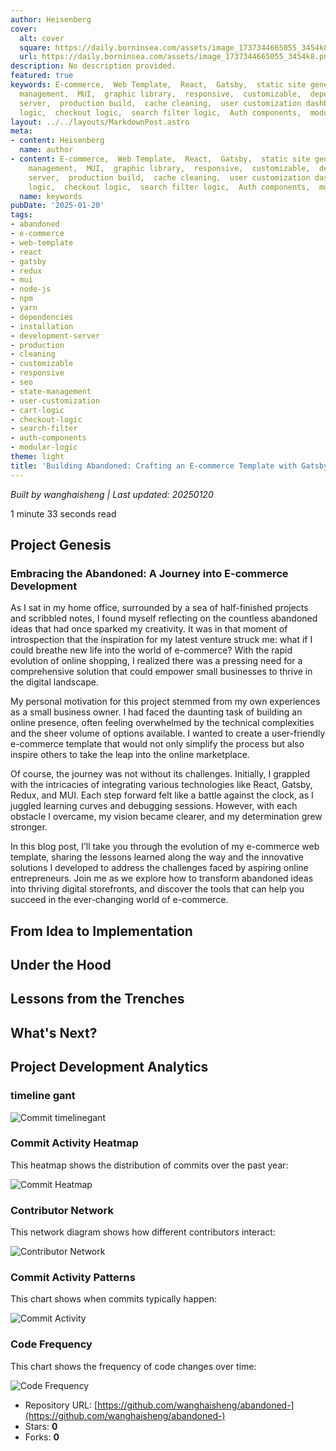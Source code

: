 ```yaml
---
author: Heisenberg
cover:
  alt: cover
  square: https://daily.borninsea.com/assets/image_1737344665055_3454k8.png
  url: https://daily.borninsea.com/assets/image_1737344665055_3454k8.png
description: No description provided.
featured: true
keywords: E-commerce,  Web Template,  React,  Gatsby,  static site generation,  SEO,  Redux,  state
  management,  MUI,  graphic library,  responsive,  customizable,  dependencies,  Node.js,  npm,  yarn,  installation,  development
  server,  production build,  cache cleaning,  user customization dashboard,  cart
  logic,  checkout logic,  search filter logic,  Auth components,  modular logic,  axios,  card-validator,  country-data,  dayjs,  gatsby-plugin-layout,  libphonenumber-js,  react-dom,  react-redux,  react-router-dom,  react-swipeable,  redux-persist.
layout: ../../layouts/MarkdownPost.astro
meta:
- content: Heisenberg
  name: author
- content: E-commerce,  Web Template,  React,  Gatsby,  static site generation,  SEO,  Redux,  state
    management,  MUI,  graphic library,  responsive,  customizable,  dependencies,  Node.js,  npm,  yarn,  installation,  development
    server,  production build,  cache cleaning,  user customization dashboard,  cart
    logic,  checkout logic,  search filter logic,  Auth components,  modular logic,  axios,  card-validator,  country-data,  dayjs,  gatsby-plugin-layout,  libphonenumber-js,  react-dom,  react-redux,  react-router-dom,  react-swipeable,  redux-persist.
  name: keywords
pubDate: '2025-01-20'
tags:
- abandoned
- e-commerce
- web-template
- react
- gatsby
- redux
- mui
- node-js
- npm
- yarn
- dependencies
- installation
- development-server
- production
- cleaning
- customizable
- responsive
- seo
- state-management
- user-customization
- cart-logic
- checkout-logic
- search-filter
- auth-components
- modular-logic
theme: light
title: 'Building Abandoned: Crafting an E-commerce Template with Gatsby and React'
---
```




*Built by wanghaisheng | Last updated: 20250120*

1 minute 33 seconds  read
## Project Genesis

### Embracing the Abandoned: A Journey into E-commerce Development

As I sat in my home office, surrounded by a sea of half-finished projects and scribbled notes, I found myself reflecting on the countless abandoned ideas that had once sparked my creativity. It was in that moment of introspection that the inspiration for my latest venture struck me: what if I could breathe new life into the world of e-commerce? With the rapid evolution of online shopping, I realized there was a pressing need for a comprehensive solution that could empower small businesses to thrive in the digital landscape.

My personal motivation for this project stemmed from my own experiences as a small business owner. I had faced the daunting task of building an online presence, often feeling overwhelmed by the technical complexities and the sheer volume of options available. I wanted to create a user-friendly e-commerce template that would not only simplify the process but also inspire others to take the leap into the online marketplace.

Of course, the journey was not without its challenges. Initially, I grappled with the intricacies of integrating various technologies like React, Gatsby, Redux, and MUI. Each step forward felt like a battle against the clock, as I juggled learning curves and debugging sessions. However, with each obstacle I overcame, my vision became clearer, and my determination grew stronger.

In this blog post, I’ll take you through the evolution of my e-commerce web template, sharing the lessons learned along the way and the innovative solutions I developed to address the challenges faced by aspiring online entrepreneurs. Join me as we explore how to transform abandoned ideas into thriving digital storefronts, and discover the tools that can help you succeed in the ever-changing world of e-commerce.

## From Idea to Implementation



## Under the Hood



## Lessons from the Trenches



## What's Next?


## Project Development Analytics
### timeline gant

![Commit timelinegant](https://daily.borninsea.com/assets/abandoned--timeline_chart.png)


### Commit Activity Heatmap
This heatmap shows the distribution of commits over the past year:

![Commit Heatmap]()

### Contributor Network
This network diagram shows how different contributors interact:

![Contributor Network](https://daily.borninsea.com/assets/abandoned--contribution_network.png)

### Commit Activity Patterns
This chart shows when commits typically happen:

![Commit Activity](https://daily.borninsea.com/assets/abandoned--commit_activity.png)

### Code Frequency
This chart shows the frequency of code changes over time:

![Code Frequency](https://daily.borninsea.com/assets/abandoned--code_frequency.png)



* Repository URL: [https://github.com/wanghaisheng/abandoned-](https://github.com/wanghaisheng/abandoned-)
* Stars: **0**
* Forks: **0**
